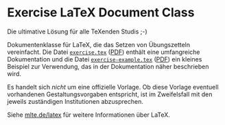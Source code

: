 # Exercise LaTeX Document Class

Die ultimative Lösung für alle TeXenden Studis ;-)

Dokumentenklasse für LaTeX, die das Setzen von Übungszetteln vereinfacht. Die Datei [`exercise.tex`](exercise.tex) ([PDF](https://malteschmitz.github.io/latex-exercise/exercise.pdf)) enthält eine umfangreiche Dokumentation und die Datei [`exercise-example.tex`](exercise-example.tex) ([PDF](https://malteschmitz.github.io/latex-exercise/exercise-example.pdf)) ein kleines Beispiel zur Verwendung, das in der Dokumentation näher beschrieben wird.

Es handelt sich _nicht_ um eine offizielle Vorlage. Ob diese Vorlage eventuell vorhandenen Gestaltungsvorgaben entspricht, ist im Zweifelsfall mit den jeweils zuständigen Institutionen abzusprechen.

Siehe [mlte.de/latex](https://www.mlte.de/latex) für weitere Informationen über LaTeX.

